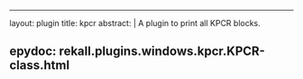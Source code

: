 
---
layout: plugin
title: kpcr
abstract: |
    A plugin to print all KPCR blocks.

epydoc: rekall.plugins.windows.kpcr.KPCR-class.html
---
